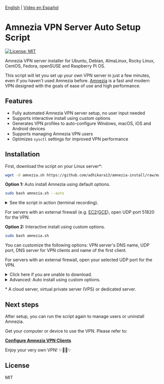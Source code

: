[English](README.md) | [Vídeo en Español](https://www.youtube.com/watch?v=99qtaJU2E2k)

# Amnezia VPN Server Auto Setup Script

[![License: MIT](docs/images/license.svg)](https://opensource.org/licenses/MIT)

Amnezia VPN server installer for Ubuntu, Debian, AlmaLinux, Rocky Linux, CentOS, Fedora, openSUSE and Raspberry Pi OS.

This script will let you set up your own VPN server in just a few minutes, even if you haven't used Amnezia before. [Amnezia](https://www.Amnezia.org) is a fast and modern VPN designed with the goals of ease of use and high performance.


## Features

- Fully automated Amnezia VPN server setup, no user input needed
- Supports interactive install using custom options
- Generates VPN profiles to auto-configure Windows, macOS, iOS and Android devices
- Supports managing Amnezia VPN users
- Optimizes `sysctl` settings for improved VPN performance

## Installation

First, download the script on your Linux server\*:

```bash
wget -O amnezia.sh https://github.com/adhikara13/amnezia-install/raw/master/amnezia-install.sh
```

**Option 1:** Auto install Amnezia using default options.

```bash
sudo bash amnezia.sh --auto
```

<details>
<summary>
See the script in action (terminal recording).
</summary>

**Note:** This recording is for demo purposes only.

<p align="center"><img src="docs/images/demo1.svg"></p>
</details>

For servers with an external firewall (e.g. [EC2](https://docs.aws.amazon.com/AWSEC2/latest/UserGuide/ec2-security-groups.html)/[GCE](https://cloud.google.com/firewall/docs/firewalls)), open UDP port 51820 for the VPN.

**Option 2:** Interactive install using custom options.

```bash
sudo bash amnezia.sh
```

You can customize the following options: VPN server's DNS name, UDP port, DNS server for VPN clients and name of the first client.

For servers with an external firewall, open your selected UDP port for the VPN.

<details>
<summary>
Click here if you are unable to download.
</summary>

You may also use `curl` to download:

```bash
curl -fL -o amnezia.sh https://get.vpnsetup.net/wg
```

Then follow the instructions above to install.

Alternative setup URLs:

```bash
https://github.com/hwdsl2/Amnezia-install/raw/master/Amnezia-install.sh
https://gitlab.com/hwdsl2/Amnezia-install/-/raw/master/Amnezia-install.sh
```

If you are unable to download, open [Amnezia-install.sh](Amnezia-install.sh), then click the `Raw` button on the right. Press `Ctrl/Cmd+A` to select all, `Ctrl/Cmd+C` to copy, then paste into your favorite editor.
</details>
<details>
<summary>
Advanced: Auto install using custom options.
</summary>

Advanced users can auto install Amnezia using custom options, by providing a Bash "here document" as input to the setup script. This method can also be used to provide input to manage users after install.

First, install Amnezia interactively using custom options, and write down all your inputs to the script.

```bash
sudo bash amnezia.sh
```

If you need to remove Amnezia, run the script again and select the appropriate option.

Next, create the custom install command using your inputs. Example:

```bash
sudo bash amnezia.sh <<ANSWERS
n
51820
client
2
y
ANSWERS
```

**Note:** The install options may change in future versions of the script.
</details>

\* A cloud server, virtual private server (VPS) or dedicated server.

## Next steps

After setup, you can run the script again to manage users or uninstall Amnezia.

Get your computer or device to use the VPN. Please refer to:

**[Configure Amnezia VPN Clients](docs/clients.md)**


Enjoy your very own VPN! :sparkles::tada::rocket::sparkles:



## License

MIT
